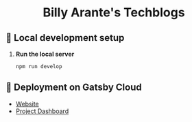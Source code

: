 <h1 align="center">Billy Arante's Techblogs</h1>

## 🚀 Local development setup

1.  **Run the local server**

    ```shell
    npm run develop
    ```

## 🚀 Deployment on Gatsby Cloud

- [Website](https://techblogs.gatsbyjs.io)
- [Project Dashboard](https://www.gatsbyjs.com/dashboard/a2157af2-a03c-4d29-bdc4-434b61e6eb35/sites/515af8ff-8e08-44df-95ed-72a7c63c5724/deploys)
